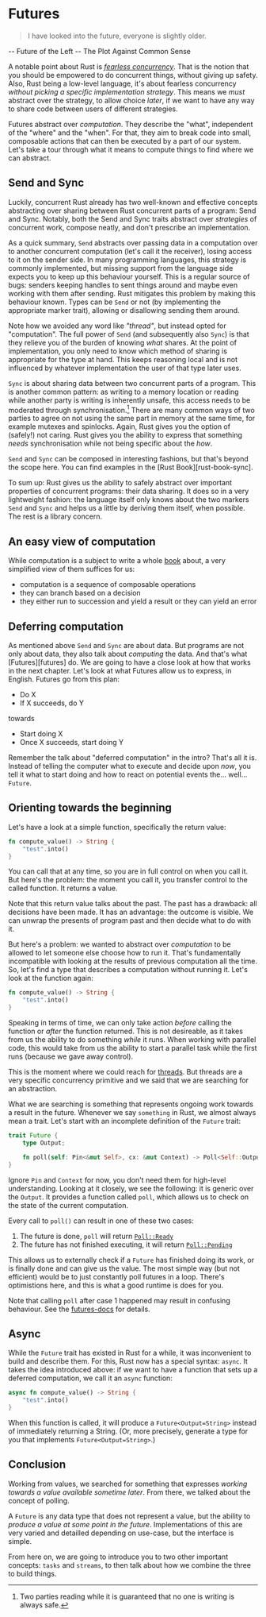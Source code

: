 # Futures

> I have looked into the future, everyone is slightly older.

-- Future of the Left -- The Plot Against Common Sense

A notable point about Rust is [_fearless concurrency_][fearless-concurrency]. That is the notion that you should be empowered to do concurrent things, without giving up safety. Also, Rust being a low-level language, it's about fearless concurrency _without picking a specific implementation strategy_. This means we _must_ abstract over the strategy, to allow choice _later_, if we want to have any way to share code between users of different strategies.

Futures abstract over _computation_. They describe the "what", independent of the "where" and the "when". For that, they aim to break code into small, composable actions that can then be executed by a part of our system. Let's take a tour through what it means to compute things to find where we can abstract.

## Send and Sync

Luckily, concurrent Rust already has two well-known and effective concepts abstracting over sharing between Rust concurrent parts of a program: Send and Sync. Notably, both the Send and Sync traits abstract over _strategies_ of concurrent work, compose neatly, and don't prescribe an implementation.

As a quick summary, `Send` abstracts over passing data in a computation over to another concurrent computation (let's call it the receiver), losing access to it on the sender side. In many programming languages, this strategy is commonly implemented, but missing support from the language side expects you to keep up this behaviour yourself. This is a regular source of bugs: senders keeping handles to sent things around and maybe even working with them after sending. Rust mitigates this problem by making this behaviour known. Types can be `Send` or not (by implementing the appropriate marker trait), allowing or disallowing sending them around.

Note how we avoided any word like _"thread"_, but instead opted for "computation". The full power of `Send` (and subsequently also `Sync`) is that they relieve you of the burden of knowing _what_ shares. At the point of implementation, you only need to know which method of sharing is appropriate for the type at hand. This keeps reasoning local and is not influenced by whatever implementation the user of that type later uses.

`Sync` is about sharing data between two concurrent parts of a program. This is another common pattern: as writing to a memory location or reading while another party is writing is inherently unsafe, this access needs to be moderated through synchronisation.[^1] There are many common ways of two parties to agree on not using the same part in memory at the same time, for example mutexes and spinlocks. Again, Rust gives you the option of (safely!) not caring. Rust gives you the ability to express that something _needs_ synchronisation while not being specific about the _how_.

`Send` and `Sync` can be composed in interesting fashions, but that's beyond the scope here. You can find examples in the [Rust Book][rust-book-sync].

To sum up: Rust gives us the ability to safely abstract over important properties of concurrent programs: their data sharing. It does so in a very lightweight fashion: the language itself only knows about the two markers `Send` and `Sync` and helps us a little by deriving them itself, when possible. The rest is a library concern.

## An easy view of computation

While computation is a subject to write a whole [book][understanding-computation] about, a very simplified view of them suffices for us:

* computation is a sequence of composable operations
* they can branch based on a decision
* they either run to succession and yield a result or they can yield an error

## Deferring computation

As mentioned above `Send` and `Sync` are about data. But programs are not only about data, they also talk about _computing_ the data. And that's what [Futures][futures] do. We are going to have a close look at how that works in the next chapter. Let's look at what Futures allow us to express, in English. Futures go from this plan:

* Do X
* If X succeeds, do Y

towards

* Start doing X
* Once X succeeds, start doing Y

Remember the talk about "deferred computation" in the intro? That's all it is. Instead of telling the computer what to execute and decide upon _now_, you tell it what to start doing and how to react on potential events the... well... `Future`.

## Orienting towards the beginning

Let's have a look at a simple function, specifically the return value:

```rust
fn compute_value() -> String {
    "test".into()
}
```

You can call that at any time, so you are in full control on when you call it. But here's the problem: the moment you call it, you transfer control to the called function. It returns a value.

Note that this return value talks about the past. The past has a drawback: all decisions have been made. It has an advantage: the outcome is visible. We can unwrap the presents of program past and then decide what to do with it.

But here's a problem: we wanted to abstract over _computation_ to be allowed to let someone else choose how to run it. That's fundamentally incompatible with looking at the results of previous computation all the time. So, let's find a type that describes a computation without running it. Let's look at the function again:

```rust
fn compute_value() -> String {
    "test".into()
}
```

Speaking in terms of time, we can only take action _before_ calling the function or _after_ the function returned. This is not desireable, as it takes from us the ability to do something _while_ it runs. When working with parallel code, this would take from us the ability to start a parallel task while the first runs (because we gave away control).

This is the moment where we could reach for [threads][threads]. But threads are a very specific concurrency primitive and we said that we are searching for an abstraction.

What we are searching is something that represents ongoing work towards a result in the future. Whenever we say `something` in Rust, we almost always mean a trait. Let's start with an incomplete definition of the `Future` trait:

```rust
trait Future {
    type Output;

    fn poll(self: Pin<&mut Self>, cx: &mut Context) -> Poll<Self::Output>;
}
```

Ignore `Pin` and `Context` for now, you don't need them for high-level understanding. Looking at it closely, we see the following: it is generic over the `Output`. It provides a function called `poll`, which allows us to check on the state of the current computation.

Every call to `poll()` can result in one of these two cases:

1. The future is done, `poll` will return [`Poll::Ready`][poll-ready]
2. The future has not finished executing, it will return [`Poll::Pending`][poll-pending]

This allows us to externally check if a `Future` has finished doing its work, or is finally done and can give us the value. The most simple way (but not efficient) would be to just constantly poll futures in a loop. There's optimistions here, and this is what a good runtime is does for you.

Note that calling `poll` after case 1 happened may result in confusing behaviour. See the [futures-docs][futures-docs] for details.

## Async

While the `Future` trait has existed in Rust for a while, it was inconvenient to build and describe them. For this, Rust now has a special syntax: `async`. It takes the idea introduced above: if we want to have a function that sets up a deferred computation, we call it an `async` function:

```rust
async fn compute_value() -> String {
    "test".into()
}
```

When this function is called, it will produce a `Future<Output=String>` instead of immediately returning a String. (Or, more precisely, generate a type for you that implements `Future<Output=String>`.)

## Conclusion

Working from values, we searched for something that expresses _working towards a value available sometime later_. From there, we talked about the concept of polling.

A `Future` is any data type that does not represent a value, but the ability to _produce a value at some point in the future_. Implementations of this are very varied and detailled depending on use-case, but the interface is simple.

From here on, we are going to introduce you to two other important concepts: `tasks` and `streams`, to then talk about how we combine the three to build things.


[^1]: Two parties reading while it is guaranteed that no one is writing is always safe.

[poll-ready]: https://doc.rust-lang.org/std/task/enum.Poll.html#variant.Ready
[poll-pending]: https://doc.rust-lang.org/std/task/enum.Poll.html#variant.Pending
[futures-docs]: https://doc.rust-lang.org/std/future/trait.Future.html
[fearless-concurrency]: https://blog.rust-lang.org/2015/04/10/Fearless-Concurrency.html
[understanding-computation]: https://computationbook.com/
[threads]: https://en.wikipedia.org/wiki/Thread_(computing)
